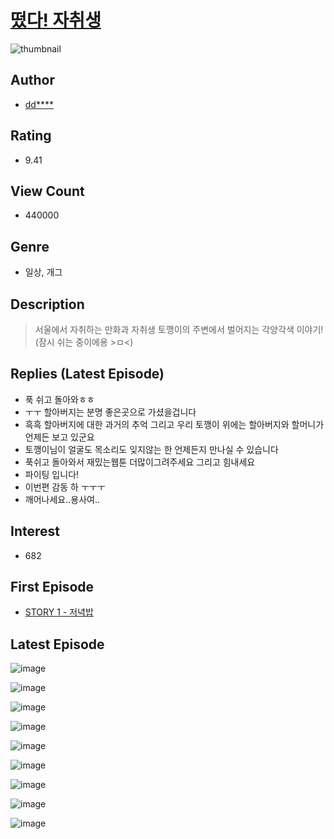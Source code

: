 # [떴다! 자취생](https://comic.naver.com/bestChallenge/list?titleId=751022)
![thumbnail](https://image-comic.pstatic.net/user_contents_data/challenge_comic/2021/12/16/335818/thumbnail_202x16454ce1004_9c70_417a_b2ae_fe9ce24ba188_00002628.JPEG)

## Author
- [dd****](https://comic.naver.com/artistTitle?id=335818)

## Rating
- 9.41

## View Count
- 440000

## Genre
- 일상, 개그

## Description
> 서울에서 자취하는 만화과 자취생 토깽이의 주변에서 벌어지는 각양각색 이야기! (잠시 쉬는 중이에용 >ㅁ<)

## Replies (Latest Episode)
- 푹 쉬고 돌아와ㅎㅎ
- ㅜㅜ 할아버지는 분명 좋은곳으로 가셨을겁니다
- 흑흑 할아버지에 대한 과거의 추억 그리고 우리 토깽이 위에는 할아버지와 할머니가 언제든 보고 있군요
- 토깽이님이 얼굴도 목소리도 잊지않는 한 언제든지 만나실 수 있습니다
- 푹쉬고 돌아와서 재밌는웹툰 더많이그려주세요 그리고 힘내세요
- 파이팅 입니다!
- 이번편 감동 하 ㅜㅜㅜ
- 깨어나세요..용사여..

## Interest
- 682

## First Episode
- [STORY 1 - 저녁밥](https://comic.naver.com/bestChallenge/detail?titleId=751022&no=1)

## Latest Episode
![image](https://image-comic.pstatic.net/user_contents_data/challenge_comic/2022/02/17/335818/upload_7363773751192860770.jpeg)

![image](https://image-comic.pstatic.net/user_contents_data/challenge_comic/2022/02/17/335818/upload_7364003746590767462.jpeg)

![image](https://image-comic.pstatic.net/user_contents_data/challenge_comic/2022/02/17/335818/upload_4049919350863377977.jpeg)

![image](https://image-comic.pstatic.net/user_contents_data/challenge_comic/2022/02/17/335818/upload_7378364473165637220.jpeg)

![image](https://image-comic.pstatic.net/user_contents_data/challenge_comic/2022/02/17/335818/upload_7292790573208253794.jpeg)

![image](https://image-comic.pstatic.net/user_contents_data/challenge_comic/2022/02/17/335818/upload_3846466814509920307.jpeg)

![image](https://image-comic.pstatic.net/user_contents_data/challenge_comic/2022/02/17/335818/upload_7221069250158551345.jpeg)

![image](https://image-comic.pstatic.net/user_contents_data/challenge_comic/2022/02/17/335818/upload_3474026169848128821.jpeg)

![image](https://image-comic.pstatic.net/user_contents_data/challenge_comic/2022/02/17/335818/upload_3760895341997667941.jpeg)
